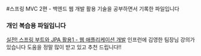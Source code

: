 #스프링 MVC 2편 - 백엔드 웹 개발 활용 기술을 공부하면서 기록한 파일입니다

### 개인 복습용 파일입니다

[실전! 스프링 부트와 JPA 활용1 - 웹 애플리케이션 개발](https://www.inflearn.com/course/%EC%8A%A4%ED%94%84%EB%A7%81-mvc-2)
인프런에 김영한 팀장님 강의가 있습니다
도움을 정말 많이 받고 있고 추천 드립니다!!
